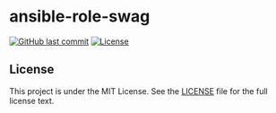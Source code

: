 # ansible-role-swag

[![GitHub last commit](https://img.shields.io/github/last-commit/ursinn/ansible-role-swag?logo=github&style=for-the-badge)](https://github.com/ursinn/ansible-role-swag/commits)
[![License](https://img.shields.io/github/license/ursinn/ansible-role-swag?style=for-the-badge)](https://github.com/ursinn/ansible-role-swag/blob/main/LICENSE)

## License

This project is under the MIT License. See the [LICENSE](https://github.com/ursinn/ansible-role-swag/blob/main/LICENSE) file for the full license text.
